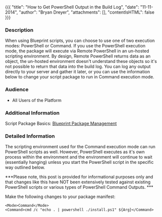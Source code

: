 {{{
  "title": "How to Get PowerShell Output in the Build Log",
  "date": "11-11-2014",
  "author": "Bryan Dreyer",
  "attachments": [],
  "contentIsHTML": false
}}}

### Description

When using Blueprint scripts, you can choose to use one of two execution modes: PowerShell or Command. If you use the PowerShell execution mode, the package will execute via Remote PowerShell in an un-hosted scripting environment. By design, Remote PowerShell returns data as an object,  the un-hosted environment doesn't understand these objects so it's not possible to return that data into the build log. You can log any output directly to your server and gather it later, or you can use the information below to change your script package to run in Command execution mode.</p>

### Audience

* All Users of the Platform

### Additional Information

Script Package Basics: [Blueprint Package Management](../Blueprints/blueprints-script-and-software-package-management.md)


### Detailed Information

The scripting environment used for the Command execution mode can run PowerShell scripts as well. However, PowerShell executes as it's own process within the environment and the environment will continue to wait (essentially hanging) unless you start the PowerShell script in the specific way outlined below.</p>

***Please note, this post is provided for informational purposes only and that changes like this have NOT been extensively tested against existing PowerShell scripts or various types of PowerShell Command Outputs. ***

Make the following changes to your package manifest:

```
<Mode>Command</Mode>
<Command>cmd /c "echo . | powershell ./install.ps1" ${Arg}</Command>
```
